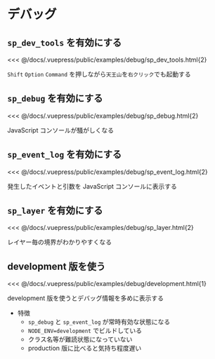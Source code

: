 # デバッグ

## `sp_dev_tools` を有効にする

<<< @/docs/.vuepress/public/examples/debug/sp_dev_tools.html{2}
<LinkToExample name="debug/sp_dev_tools" />

`Shift` `Option` `Command` を押しながら`天王山`を`右クリック`でも起動する

## `sp_debug` を有効にする

<<< @/docs/.vuepress/public/examples/debug/sp_debug.html{2}
<LinkToExample name="debug/sp_debug" />

JavaScript コンソールが騷がしくなる

## `sp_event_log` を有効にする

<<< @/docs/.vuepress/public/examples/debug/sp_event_log.html{2}
<LinkToExample name="debug/sp_event_log" />

発生したイベントと引数を JavaScript コンソールに表示する

## `sp_layer` を有効にする

<<< @/docs/.vuepress/public/examples/debug/sp_layer.html{2}
<LinkToExample name="debug/sp_layer" />

レイヤー毎の境界がわかりやすくなる

## development 版を使う

<<< @/docs/.vuepress/public/examples/debug/development.html{1}
<LinkToExample name="debug/development" />

development 版を使うとデバッグ情報を多めに表示する

* 特徴
  * `sp_debug` と `sp_event_log` が常時有効な状態になる
  * `NODE_ENV=development` でビルドしている
  * クラス名等が難読状態になっていない
  * production 版に比べると気持ち程度遅い
